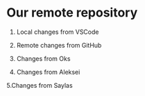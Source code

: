 # Our remote repository

1. Local changes from VSCode

2. Remote changes from GitHub

3. Changes from Oks

4. Changes from Aleksei

5.Changes from Saylas

